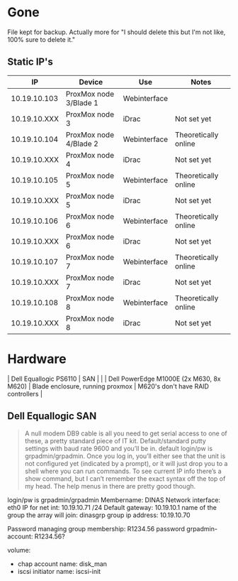 # Gone

File kept for backup. Actually more for "I should delete this but I'm not like, 100% sure to delete it."

## Static IP's

| IP           | Device                 | Use                    | Notes                    |
|--------------|------------------------|------------------------|--------------------------|
| 10.19.10.103 | ProxMox node 3/Blade 1 | Webinterface           |                          |
| 10.19.10.XXX | ProxMox node 3         | iDrac                  | Not set yet              |
| 10.19.10.104 | ProxMox node 4/Blade 2 | Webinterface           | Theoretically online     |
| 10.19.10.XXX | ProxMox node 4         | iDrac                  | Not set yet              |
| 10.19.10.105 | ProxMox node 5         | Webinterface           | Theoretically online     |
| 10.19.10.XXX | ProxMox node 5         | iDrac                  | Not set yet              |
| 10.19.10.106 | ProxMox node 6         | Webinterface           | Theoretically online     |
| 10.19.10.XXX | ProxMox node 6         | iDrac                  | Not set yet              |
| 10.19.10.107 | ProxMox node 7         | Webinterface           | Theoretically online     |
| 10.19.10.XXX | ProxMox node 7         | iDrac                  | Not set yet              |
| 10.19.10.108 | ProxMox node 8         | Webinterface           | Theoretically online     |
| 10.19.10.XXX | ProxMox node 8         | iDrac                  | Not set yet              |

# Hardware

| Dell Equallogic PS6110                   | SAN                              |                                    |
| Dell PowerEdge M1000E (2x M630, 8x M620) | Blade enclosure, running proxmox | M620's don't have RAID controllers |


## Dell Equallogic SAN

> A null modem DB9 cable is all you need to get serial access to one of these, a pretty standard piece of IT kit. Default/standard putty settings with baud rate 9600 and you’ll be in. default login/pw is grpadmin/grpadmin. Once you log in, you’ll either see that the unit is not configured yet (indicated by a prompt), or it will just drop you to a shell where you can run commands. To see current IP info there’s a show command, but I can’t remember the exact syntax off the top of my head. The help menus in there are pretty good though.


login/pw is grpadmin/grpadmin
Membername: DINAS
Network interface: eth0
IP for net int: 10.19.10.71 /24
Default gateway: 10.19.10.1
name of the group the array will join: dinasgrp
group ip address: 10.19.10.70


Password managing group membership: R1234.56
password grpadmin-account: R1234.56?

volume:
* chap account name: disk_man
* iscsi initiator name: iscsi-init
